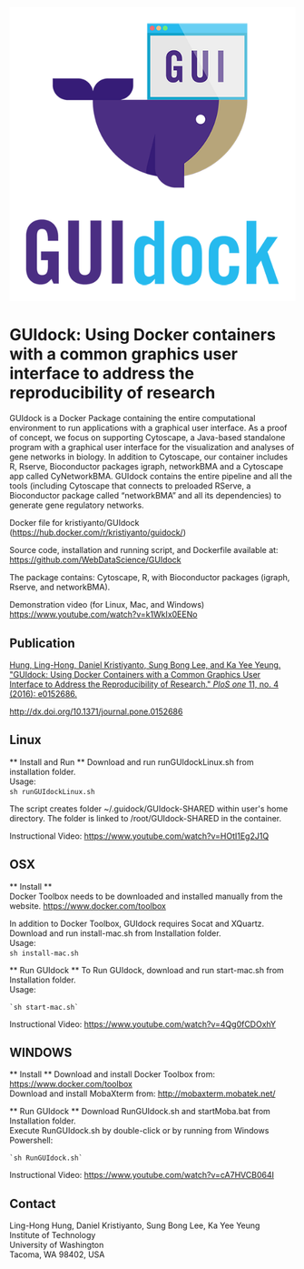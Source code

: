 ![alt GUIdock Logo](logo.png)

GUIdock: Using Docker containers with a common graphics user interface to address the reproducibility of research
=======

GUIdock is a Docker Package containing the entire computational environment to run applications with a graphical user interface.  As a proof of concept, we focus on supporting Cytoscape, a Java-based standalone program with a graphical user interface for the visualization and analyses of gene networks in biology.  In addition to Cytoscape, our container includes R, Rserve, Bioconductor packages igraph, networkBMA and a Cytoscape app called CyNetworkBMA.  GUIdock contains the entire pipeline and all the tools (including Cytoscape that connects to preloaded RServe, a Bioconductor package called “networkBMA” and all its dependencies) to generate gene regulatory networks.

Docker file for kristiyanto/GUIdock (https://hub.docker.com/r/kristiyanto/guidock/)

Source code, installation and running script, and Dockerfile available at:  
https://github.com/WebDataScience/GUIdock

The package contains: Cytoscape, R, with Bioconductor packages (igraph, Rserve, and networkBMA). 

Demonstration video (for Linux, Mac, and Windows)   
https://www.youtube.com/watch?v=k1WkIx0EENo

Publication
-----------
[Hung, Ling-Hong, Daniel Kristiyanto, Sung Bong Lee, and Ka Yee Yeung. "GUIdock: Using Docker Containers with a Common Graphics User Interface to Address the Reproducibility of Research." _PloS one_ 11, no. 4 (2016): e0152686.](http://dx.doi.org/10.1371/journal.pone.0152686)

http://dx.doi.org/10.1371/journal.pone.0152686

Linux
-----
** Install and Run **
Download and run runGUIdockLinux.sh from installation folder.  
Usage:   
	`sh runGUIdockLinux.sh`

The script creates folder ~/.guidock/GUIdock-SHARED within user's home directory. The folder is linked to /root/GUIdock-SHARED in the container.   

Instructional Video: https://www.youtube.com/watch?v=HOtI1Eg2J1Q


OSX 
---
** Install **  
Docker Toolbox needs to be downloaded and installed manually from the website.
https://www.docker.com/toolbox

In addition to Docker Toolbox, GUIdock requires Socat and XQuartz.
Download and run install-mac.sh from Installation folder.  
Usage:  
	`sh install-mac.sh`

** Run GUIdock **
To Run GUIdock, download and run start-mac.sh from Installation folder.  
Usage:   
	
	`sh start-mac.sh`

Instructional Video: https://www.youtube.com/watch?v=4Qg0fCDOxhY


WINDOWS
-------
** Install **
Download and install Docker Toolbox from: https://www.docker.com/toolbox  
Download and install MobaXterm from: http://mobaxterm.mobatek.net/

** Run GUIdock **
Download RunGUIdock.sh and startMoba.bat from Installation folder.  
Execute RunGUIdock.sh by double-click or by running from Windows Powershell:  
	
	`sh RunGUIdock.sh`

Instructional Video: https://www.youtube.com/watch?v=cA7HVCB064I


Contact
-------
Ling-Hong Hung, Daniel Kristiyanto, Sung Bong Lee, Ka Yee Yeung  
Institute of Technology  
University of Washington  
Tacoma, WA 98402, USA  



